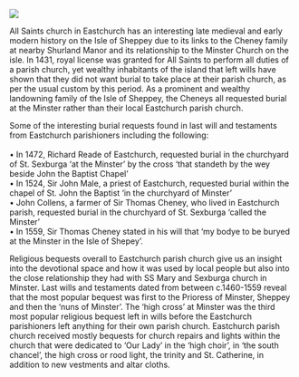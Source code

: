 <a href="https://www.kent-maps.online"><img src="https://www.kent-maps.online/juncture/ve-button.png"></a>
<param ve-config title="All Saints parish church of Eastchurch, Isle of Sheppey" author="Dr Melanie Caizza" layout="vtl" banner="https://raw.githubusercontent.com/kent-map/images/main/banners/19c.jpg">

<param ve-entity eid="Q2661688" aliases="Eastchurch">
<param ve-entity eid="Q1500299" aliases="Isle of Sheppey">

All Saints church in Eastchurch has an interesting late medieval and early modern history on the Isle of Sheppey due to its links to the Cheney family at nearby Shurland Manor and its relationship to the Minster Church on the isle.  In 1431, royal license was granted for All Saints to perform all duties of a parish church, yet wealthy inhabitants of the island that left wills have shown that they did not want burial to take place at their parish church, as per the usual custom by this period.  As a prominent and wealthy landowning family of the Isle of Sheppey, the Cheneys all requested burial at the Minster rather than their local Eastchurch parish church.  
<param ve-image url="https://upload.wikimedia.org/wikipedia/commons/f/fc/Isle_of_Sheppey_from_Space_NASA.jpg" label="Isle of Sheppey from Space" attribution="Operational Land Imager, Public domain, via Wikimedia Commons">
                                                                                                                    
Some of the interesting burial requests found in last will and testaments from Eastchurch parishioners including the following:   
<br>
•	In 1472, Richard Reade of Eastchurch, requested burial in the churchyard of St. Sexburga ‘at the Minster’ by the cross ‘that standeth by the wey beside John the Baptist Chapel’  
•	In 1524, Sir John Male, a priest of Eastchurch, requested burial within the chapel of St. John the Baptist ‘in the churchyard of Minster’   
•	John Collens, a farmer of Sir Thomas Cheney, who lived in Eastchurch parish, requested burial in the churchyard of St. Sexburga ‘called the Minster’   
•	In 1559, Sir Thomas Cheney stated in his will that ‘my bodye to be buryed at the Minster in the Isle of Shepey’.
<param ve-image url="https://upload.wikimedia.org/wikipedia/commons/3/39/Eastchurch_Sheppey_9223.JPG" attribution="Clem Rutter, Rochester, Kent., CC BY-SA 3.0, via Wikimedia Commons">

Religious bequests overall to Eastchurch parish church give us an insight into the devotional space and how it was used by local people but also into the close relationship they had with SS Mary and Sexburga church in Minster.  Last wills and testaments dated from between c.1460-1559 reveal that the most popular bequest was first to the Prioress of Minster, Sheppey and then the ‘nuns of Minster’.  The ‘high cross’ at Minster was the third most popular religious bequest left in wills before the Eastchurch parishioners left anything for their own parish church.  Eastchurch parish church received mostly bequests for church repairs and lights within the church that were dedicated to ‘Our Lady’ in the ‘high choir’, in ‘the south chancel’, the high cross or rood light, the trinity and St. Catherine, in addition to new vestments and altar cloths.
<Param ve-image url="https://upload.wikimedia.org/wikipedia/commons/1/18/SS_Mary_%5E_Sexburga%2C_Minster_-_geograph.org.uk_-_2726630.jpg" label="SS Mary and Sexburga" attribution="SS Mary & Sexburga, Minster by David Kemp, CC BY-SA 2.0, via Wikimedia Commons">

